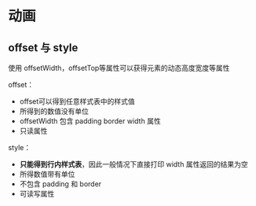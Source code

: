 # 动画

## offset 与 style

使用 offsetWidth，offsetTop等属性可以获得元素的动态高度宽度等属性

offset：

- offset可以得到任意样式表中的样式值
- 所得到的数值没有单位
- offsetWidth 包含 padding border width 属性
- 只读属性

style：

- **只能得到行内样式表**，因此一般情况下直接打印 width 属性返回的结果为空
- 所得数值带有单位
- 不包含 padding 和 border
- 可读写属性